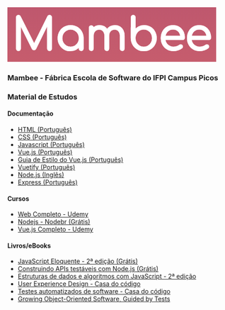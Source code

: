 <link href="/css/style.css" rel="stylesheet">

<div class="txt-center">
  <img class="avatar" alt="Mambee" src="/img/mambee.png"/>
</div>

<h3 class="title">Mambee - Fábrica Escola de Software do IFPI Campus Picos</h3>
<p class="txt-center">
  
</p>

<h3 class="title">Material de Estudos</h3>
<h4>Documentação</h4>
<ul>
  <li>
    <a href="https://developer.mozilla.org/pt-BR/docs/Web/HTML" target="_blank">
    HTML (Português)
 </a>
  </li>
    <li>
    <a href="https://developer.mozilla.org/pt-BR/docs/Web/CSS" target="_blank">
    CSS (Português)
 </a>
  </li>
    <li>
    <a href="https://developer.mozilla.org/pt-BR/docs/Web/JavaScript/Guide" target="_blank">
    Javascript (Português)
 </a>
  </li>
  <li>
    <a href="https://br.vuejs.org/v2/guide/" target="_blank">
    Vue.js (Português)
 </a>
  </li>
     <li>
    <a href="https://br.vuejs.org/v2/style-guide/index.html" target="_blank"> Guia de Estilo do Vue.js (Português)</a>
  </li>
    </li>
     <li>
    <a href="https://vuetifyjs.com/pt-BR/" target="_blank">Vuetify (Português) </a>
  </li>
    </li>
     <li>
    <a href="https://nodejs.org/en/docs/" target="_blank"> Node.js (Inglês) </a>
  </li>
    </li>
     <li>
    <a href="https://expressjs.com/pt-br/" target="_blank"> Express (Português) </a>
  </li>
</ul>

<h4>Cursos</h4>
<ul>
  <li>
    <a href="https://www.udemy.com/curso-web/" target="_blank">
    Web Completo - Udemy </a>
  </li>
     <li>
    <a href="https://cursos.nodebr.org/" target="_blank"> Nodejs - Nodebr (Grátis) </a>
  </li>
    </li>
     <li>
    <a href=" https://www.udemy.com/vue-js-completo/" target="_blank"> Vue.js Completo - Udemy </a>
</ul>

<h4>Livros/eBooks</h4>
<ul>
  <li>
    <a href="https://github.com/braziljs/eloquente-javascript" target="_blank">
    JavaScript Eloquente - 2ª edição (Grátis)
 </a>
  </li>
    <li>
    <a href="https://leanpub.com/construindo-apis-testaveis-com-nodejs/" target="_blank">Construindo APIs testáveis com Node.js (Grátis) </a>
  </li>
    <li>
    <a href="https://novatec.com.br/livros/estruturas-de-dados-algoritmos-em-javascript-2ed/" target="_blank">
    Estruturas de dados e algoritmos com JavaScript - 2ª edição </a>
  </li>
   <li>
    <a href="https://www.casadocodigo.com.br/products/livro-ux-produtos-digitais" target="_blank"> User Experience Design - Casa do código</a>
  </li>
     <li>
    <a href="https://www.casadocodigo.com.br/products/livro-testes-de-software" target="_blank"> Testes automatizados de software - Casa do código </a>
  </li>
  <li>
    <a href="https://www.amazon.com.br/dp/B002TIOYVW/" target="_blank"> Growing Object-Oriented Software, Guided by Tests
    </a>
  </li>
</ul>
